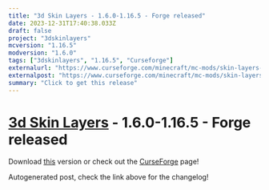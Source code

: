 ```yaml
---
title: "3d Skin Layers - 1.6.0-1.16.5 - Forge released"
date: 2023-12-31T17:40:38.033Z
draft: false
project: "3dskinlayers"
mcversion: "1.16.5"
modversion: "1.6.0"
tags: ["3dskinlayers", "1.16.5", "Curseforge"]
externalurl: "https://www.curseforge.com/minecraft/mc-mods/skin-layers-3d/files/4997316"
externalpost: "https://www.curseforge.com/minecraft/mc-mods/skin-layers-3d/files/4997316"
summary: "Click to get this release"
---
```

# [3d Skin Layers](/project/3dskinlayers) - 1.6.0-1.16.5 - Forge released
Download [this](https://www.curseforge.com/minecraft/mc-mods/skin-layers-3d/files/4997316) version or check out the [CurseForge](https://www.curseforge.com/minecraft/mc-mods/skin-layers-3d) page!

Autogenerated post, check the link above for the changelog!
